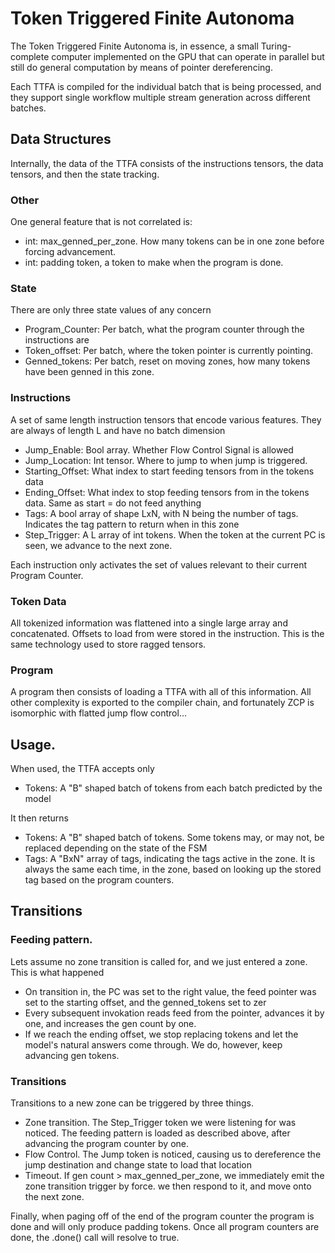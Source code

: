 # Token Triggered Finite Autonoma

The Token Triggered Finite Autonoma is, in essence, a small Turing-complete computer implemented on the GPU that can operate in parallel but still do general computation by means of pointer dereferencing. 

Each TTFA is compiled for the individual batch that is being processed, and they support single workflow multiple stream generation across different batches.

## Data Structures

Internally, the data of the TTFA consists of the instructions tensors, the data tensors, and then the state tracking.

### Other

One general feature that is not correlated is:

* int: max_genned_per_zone. How many tokens can be in one zone before forcing advancement.
* int: padding token, a token to make when the program is done.

### State

There are only three state values of any concern

* Program_Counter: Per batch, what the program counter through the instructions are
* Token_offset: Per batch, where the token pointer is currently pointing.
* Genned_tokens: Per batch, reset on moving zones, how many tokens have been genned in this zone.

### Instructions

A set of same length instruction tensors that encode various features. They are always of length L and have no batch dimension

* Jump_Enable: Bool array. Whether Flow Control Signal is allowed
* Jump_Location: Int tensor. Where to jump to when jump is triggered.
* Starting_Offset: What index to start feeding tensors from in the tokens data
* Ending_Offset: What index to stop feeding tensors from in the tokens data. Same as start = do not feed anything
* Tags: A bool array of shape LxN, with N being the number of tags. Indicates the tag pattern to return when in this zone
* Step_Trigger: A L array of int tokens. When the token at the current PC is seen, we advance to the next zone.

Each instruction only activates the set of values relevant to their current Program Counter.

### Token Data

All tokenized information was flattened into a single large array and concatenated. Offsets to load from were stored in the instruction. This is the same technology used to store ragged tensors.

### Program

A program then consists of loading a TTFA with all of this information. All other complexity is exported to the compiler chain, and fortunately ZCP is isomorphic with flatted jump flow control...

## Usage.

When used, the TTFA accepts only

* Tokens: A "B" shaped batch of tokens from each batch predicted by the model

It then returns

* Tokens: A "B" shaped batch of tokens. Some tokens may, or may not, be replaced depending on the state of the FSM
* Tags: A "BxN" array of tags, indicating the tags active in the zone. It is always the same each time, in the zone, based on looking up the stored tag based on the program counters.

## Transitions

### Feeding pattern.

Lets assume no zone transition is called for, and we just entered
a zone. This is what happened

* On transition in, the PC was set to the right value, the feed pointer was set to the starting offset, and the genned_tokens set to zer
* Every subsequent invokation reads feed from the pointer, advances it by one, and increases the gen count by one.
* If we reach the ending offset, we stop replacing tokens and let the model's natural answers come through. We do, however, keep advancing gen tokens.

### Transitions

Transitions to a new zone can be triggered by three things.

* Zone transition. The Step_Trigger token we were listening for was noticed. The feeding pattern is loaded as described above, after advancing the program counter by one.
* Flow Control. The Jump token is noticed, causing us to dereference the jump destination and change state to load that location
* Timeout. If gen count > max_genned_per_zone, we immediately emit the zone transition trigger by force. we then respond to it, and move onto the next zone.

Finally, when paging off of the end of the program counter the program is done and will only produce padding tokens. Once all
program counters are done, the .done() call will resolve to true.